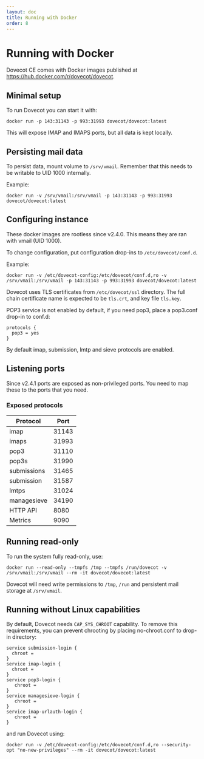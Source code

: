```yaml
---
layout: doc
title: Running with Docker
order: 8
---
```


# Running with Docker

Dovecot CE comes with Docker images published at https://hub.docker.com/r/dovecot/dovecot.

## Minimal setup

To run Dovecot you can start it with:

```console
docker run -p 143:31143 -p 993:31993 dovecot/dovecot:latest
```

This will expose IMAP and IMAPS ports, but all data is kept locally.

## Persisting mail data

To persist data, mount volume to `/srv/vmail`. Remember that this needs to be writable to UID 1000 internally.

Example:

```console
docker run -v /srv/vmail:/srv/vmail -p 143:31143 -p 993:31993 dovecot/dovecot:latest
```

## Configuring instance


These docker images are rootless since v2.4.0. This means they are ran with vmail (UID 1000).

To change configuration, put configuration drop-ins to `/etc/dovecot/conf.d`.

Example:

```console
docker run -v /etc/dovecot-config:/etc/dovecot/conf.d,ro -v /srv/vmail:/srv/vmail -p 143:31143 -p 993:31993 dovecot/dovecot:latest
```

Dovecot uses TLS certificates from `/etc/dovecot/ssl` directory. The full chain certificate name is expected to be `tls.crt`, and key file `tls.key`.

POP3 service is not enabled by default, if you need pop3, place a pop3.conf drop-in to conf.d:

```
protocols {
  pop3 = yes
}
```

By default imap, submission, lmtp and sieve protocols are enabled.

## Listening ports

Since v2.4.1 ports are exposed as non-privileged ports. You need to map these
to the ports that you need.

### Exposed protocols

| Protocol    | Port  |
| ----------- | ----- |
| imap        | 31143 |
| imaps       | 31993 |
| pop3        | 31110 |
| pop3s       | 31990 |
| submissions | 31465 |
| submission  | 31587 |
| lmtps       | 31024 |
| managesieve | 34190 |
| HTTP API    |  8080 |
| Metrics     |  9090 |

## Running read-only

To run the system fully read-only, use:

```console
docker run --read-only --tmpfs /tmp --tmpfs /run/dovecot -v /srv/vmail:/srv/vmail --rm -it dovecot/dovecot:latest
```

Dovecot will need write permissions to `/tmp`, `/run` and persistent mail storage at `/srv/vmail`.

## Running without Linux capabilities

By default, Dovecot needs `CAP_SYS_CHROOT` capability. To remove this requirements, you can prevent chrooting
by placing no-chroot.conf to drop-in directory:

```
service submission-login {
  chroot =
}
service imap-login {
  chroot =
}
service pop3-login {
   chroot =
}
service managesieve-login {
   chroot =
}
service imap-urlauth-login {
   chroot =
}
```

and run Dovecot using:

```console
docker run -v /etc/dovecot-config:/etc/dovecot/conf.d,ro --security-opt "no-new-privileges" --rm -it dovecot/dovecot:latest
```
